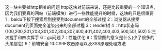 这一块主要扯http相关的问题
http这块对前端来说，还是比较重要的一个知识点，
因为我们要真的网站（前端模块）进行一些性能提升的时候，这块的只是很重要
1：baidu下按下搜索后到接受到document的全部过程
2：浏览器从接受document到页面完全渲染出来的全部过程
3：render树
4：http状态码 (100,200,201,203,301,302,304,307,400,401,402,403,403,500,501,502)
5:三次握手和四次挥手
6：gc问题
7：性能优化
8：雪碧图的意义是什么(少了很多的头尾信息)
9：前端安全
10:CSRF攻击原理以及XSS原理处理方法
